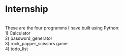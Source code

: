 # Internship
<br>
These are the four programms I have built using Python: 
<br>1) Calculator
<br>
2) password_generator
<br>
3) rock_papper_scissors game
<br>
4) todo_list</br>
</br>
